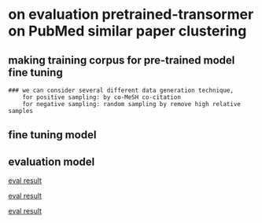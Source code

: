 # on evaluation pretrained-transormer on PubMed similar paper clustering

## making training corpus for pre-trained model fine tuning
    ### we can consider several different data generation technique,
        for positive sampling: by co-MeSH co-citation
        for negative sampling: random sampling by remove high relative samples

## fine tuning model

## evaluation model

[eval result](code/src/result/eval-result-relish_v1.md)

[eval result](code/src/result/eval-result-trec_cds_2014.md)

[eval result](code/src/result/eval-result-trec_genomic_2005.md)
